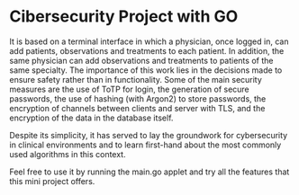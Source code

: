 # Cibersecurity Project with GO
It is based on a terminal interface in which a physician, once logged in, can add patients, observations and treatments to each patient. In addition, the same physician can add observations and treatments to patients of the same specialty.
The importance of this work lies in the decisions made to ensure safety rather than in functionality. 
Some of the main security measures are the use of ToTP for login, the generation of secure passwords, the use of hashing (with Argon2) to store passwords, the encryption of channels between clients and server with TLS, and the encryption of the data in the database itself.

Despite its simplicity, it has served to lay the groundwork for cybersecurity in clinical environments and to learn first-hand about the most commonly used algorithms in this context.

Feel free to use it by running the main.go applet and try all the features that this mini project offers.
